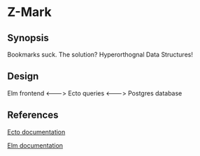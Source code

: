 Z-Mark
======

Synopsis
--------

Bookmarks suck. The solution? Hyperorthognal Data Structures!

Design
------

Elm frontend <---> Ecto queries <---> Postgres database

References
----------

[Ecto documentation](http://hexdocs.pm/ecto/Ecto.html)

[Elm documentation](http://elm-lang.org/docs)
